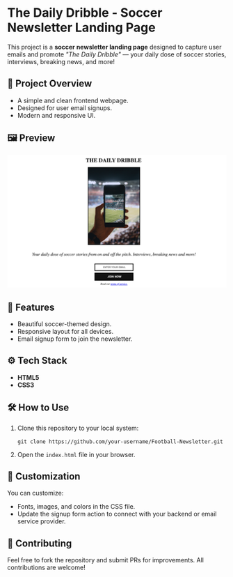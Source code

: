 <!DOCTYPE html>
<html lang="en">
<head>
    <meta charset="UTF-8">
    <meta name="viewport" content="width=device-width, initial-scale=1.0">
     

<body>
    <div class="container">
        <h1>The Daily Dribble - Soccer Newsletter Landing Page</h1>
        <p>
            This project is a <strong>soccer newsletter landing page</strong> designed to capture user emails and promote <em>"The Daily Dribble"</em> — your daily dose of soccer stories, interviews, breaking news, and more!
        </p>
        <h2>🎯 Project Overview</h2>
        <ul>
            <li>A simple and clean frontend webpage.</li>
            <li>Designed for user email signups.</li>
            <li>Modern and responsive UI.</li>
        </ul>
        <h2>🖼 Preview</h2>
        <img src="output.png" alt="Landing Page Screenshot">
        <h2>🚀 Features</h2>
        <ul>
            <li>Beautiful soccer-themed design.</li>
            <li>Responsive layout for all devices.</li>
            <li>Email signup form to join the newsletter.</li>
        </ul>
        <h2>⚙️ Tech Stack</h2>
        <ul>
            <li><strong>HTML5</strong></li>
            <li><strong>CSS3</strong></li>
        </ul>
        <h2>🛠 How to Use</h2>
        <ol>
            <li>Clone this repository to your local system:
                <pre><code>git clone https://github.com/your-username/Football-Newsletter.git</code></pre>
            </li>
            <li>Open the <code>index.html</code> file in your browser.</li>
        </ol>
        <h2>🎨 Customization</h2>
        <p>
            You can customize:
        </p>
        <ul>
            <li>Fonts, images, and colors in the CSS file.</li>
            <li>Update the signup form action to connect with your backend or email service provider.</li>
        </ul>
        <h2>🤝 Contributing</h2>
        <p>Feel free to fork the repository and submit PRs for improvements. All contributions are welcome!</p>
    </div>
</body>
</html>






